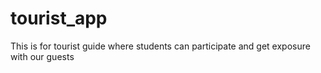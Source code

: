# tourist_app
This is for tourist guide where students can participate and get exposure with our guests
